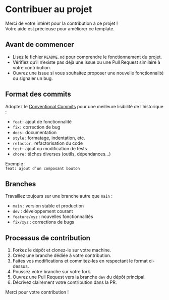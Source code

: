 # Contribuer au projet

Merci de votre intérêt pour la contribution à ce projet !  
Votre aide est précieuse pour améliorer ce template.

## Avant de commencer

- Lisez le fichier `README.md` pour comprendre le fonctionnement du projet.
- Vérifiez qu’il n’existe pas déjà une issue ou une Pull Request similaire à votre contribution.
- Ouvrez une issue si vous souhaitez proposer une nouvelle fonctionnalité ou signaler un bug.

## Format des commits

Adoptez le [Conventional Commits](https://www.conventionalcommits.org/fr/v1.0.0/) pour une meilleure lisibilité de l’historique :

- `feat:` ajout de fonctionnalité
- `fix:` correction de bug
- `docs:` documentation
- `style:` formatage, indentation, etc.
- `refactor:` refactorisation du code
- `test:` ajout ou modification de tests
- `chore:` tâches diverses (outils, dépendances…)

Exemple :  
`feat: ajout d’un composant bouton`

## Branches

Travaillez toujours sur une branche autre que `main` :

- `main` : version stable et production
- `dev` : développement courant
- `feature/xyz` : nouvelles fonctionnalités
- `fix/xyz` : corrections de bugs

## Processus de contribution

1. Forkez le dépôt et clonez-le sur votre machine.
2. Créez une branche dédiée à votre contribution.
3. Faites vos modifications et commitez-les en respectant le format ci-dessus.
4. Poussez votre branche sur votre fork.
5. Ouvrez une Pull Request vers la branche `dev` du dépôt principal.
6. Décrivez clairement votre contribution dans la PR.

Merci pour votre contribution !
